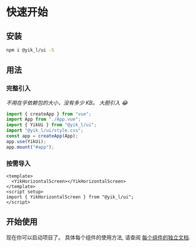 <!--
 * @Author: 刘岩 15136056318@163.com
 * @Date: 2023-08-03 09:43:07
 * @LastEditors: 刘岩 15136056318@163.com
 * @LastEditTime: 2023-09-09 23:00:50
 * @FilePath: /yik-ui-word/docs/start.md
 * @Description:
-->

# 快速开始

## 安装

```sh
npm i @yik_l/ui -S
```

## 用法

### 完整引入

_不用在乎依赖包的大小，没有多少 KB。 大胆引入 😂_

```javascript
import { createApp } from "vue";
import App from "./App.vue";
import { YikUi } from "@yik_l/ui";
import "@yik_l/ui/style.css";
const app = createApp(App);
app.use(YikUi);
app.mount("#app");
```

### 按需导入

```vue
<template>
  <YikHorizontalScreen></YikHorizontalScreen>
</template>
<script setup>
import { YikHorizontalScreen } from "@yik_l/ui";
</script>
```

## 开始使用

现在你可以启动项目了。 具体每个组件的使用方法, 请查阅 [每个组件的独立文档](./max-view.md).
